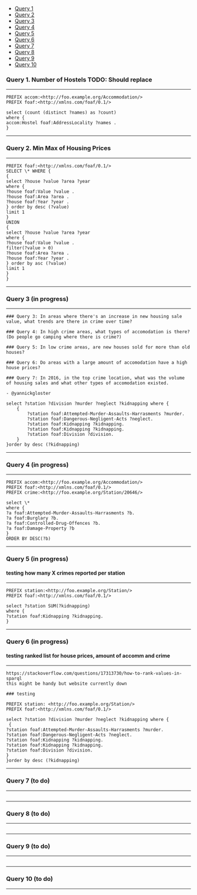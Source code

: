 - [Query 1](#query-1-number-of-hostels)
- [Query 2](#query-2-min-max-of-housing-prices)
- [Query 3](#query-3-in-progress)
- [Query 4](#query-4-in-progress)
- [Query 5](#query-5-in-progress-testing-how-many-x-crimes-reported-per-station)
- [Query 6](#query-6-in-progress-testing-ranked-list-for-house-prices-amount-of-accomm-and-crime)
- [Query 7](#query-7-to-do)
- [Query 8](#query-8-to-do)
- [Query 9](#query-9-to-do)
- [Query 10](#query-10-to-do)

### Query 1. Number of Hostels TODO: Should replace

---

```
PREFIX accom:<http://foo.example.org/Accommodation/>
PREFIX foaf:<http://xmlns.com/foaf/0.1/>

select (count (distinct ?names) as ?count)
where {
accom:Hostel foaf:AddressLocality ?names .
}
```

---

### Query 2. Min Max of Housing Prices

---

```
PREFIX foaf:<http://xmlns.com/foaf/0.1/>
SELECT \* WHERE {
{
select ?house ?value ?area ?year
where {
?house foaf:Value ?value .
?house foaf:Area ?area .
?house foaf:Year ?year .
} order by desc (?value)
limit 1
}
UNION
{
select ?house ?value ?area ?year
where {
?house foaf:Value ?value .
filter(?value > 0)
?house foaf:Area ?area .
?house foaf:Year ?year .
} order by asc (?value)
limit 1
}
}
```

---

### Query 3 (in progress)

---

```
### Query 3: In areas where there's an increase in new housing sale value, what trends are there in crime over time?

### Query 4: In high crime areas, what types of accomodation is there? (Do people go camping where there is crime?)

### Query 5: In low crime areas, are new houses sold for more than old houses?

### Query 6: Do areas with a large amount of accomodation have a high house prices?

### Query 7: In 2016, in the top crime location, what was the volume of housing sales and what other types of accomodation existed.

- @yannickgloster

select ?station ?division ?murder ?neglect ?kidnapping where {
    {
        ?station foaf:Attempted-Murder-Assaults-Harrasments ?murder.
        ?station foaf:Dangerous-Negligent-Acts ?neglect.
        ?station foaf:Kidnapping ?kidnapping.
        ?station foaf:Kidnapping ?kidnapping.
        ?station foaf:Division ?division.
    }
}order by desc (?kidnapping)
```

---

### Query 4 (in progress)

---

```
PREFIX accom:<http://foo.example.org/Accommodation/>
PREFIX foaf:<http://xmlns.com/foaf/0.1/>
PREFIX crime:<http://foo.example.org/Station/20646/>

select \*
where {
?a foaf:Attempted-Murder-Assaults-Harrasments ?b.
?a foaf:Burglary ?b.
?a foaf:Controlled-Drug-Offences ?b.
?a foaf:Damage-Property ?b
}
ORDER BY DESC(?b)
```

---

### Query 5 (in progress)

#### testing how many X crimes reported per station

---

```
PREFIX station:<http://foo.example.org/Station/>
PREFIX foaf:<http://xmlns.com/foaf/0.1/>

select ?station SUM(?kidnapping)
where {
?station foaf:Kidnapping ?kidnapping.
}
```

---

### Query 6 (in progress)

#### testing ranked list for house prices, amount of accomm and crime

---

```
https://stackoverflow.com/questions/17313730/how-to-rank-values-in-sparql
this might be handy but website currently down

### testing

PREFIX station: <http://foo.example.org/Station/>
PREFIX foaf:<http://xmlns.com/foaf/0.1/>

select ?station ?division ?murder ?neglect ?kidnapping where {
 {
?station foaf:Attempted-Murder-Assaults-Harrasments ?murder.
?station foaf:Dangerous-Negligent-Acts ?neglect.
?station foaf:Kidnapping ?kidnapping.
?station foaf:Kidnapping ?kidnapping.
?station foaf:Division ?division.
}
}order by desc (?kidnapping)

```

---

### Query 7 (to do)

---

```

```

---

### Query 8 (to do)

---

```

```

---

### Query 9 (to do)

---

```

```

---

### Query 10 (to do)

---

```

```
